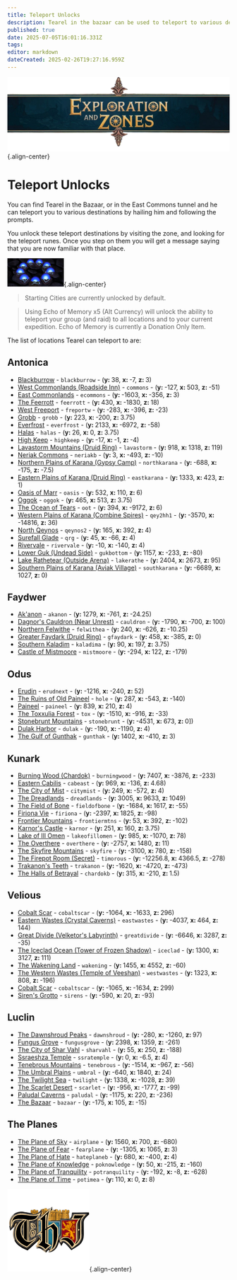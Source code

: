 ```yaml
---
title: Teleport Unlocks
description: Tearel in the bazaar can be used to teleport to various destinations for a fee. This page lists all locations unlockable.
published: true
date: 2025-07-05T16:01:16.331Z
tags: 
editor: markdown
dateCreated: 2025-02-26T19:27:16.959Z
---
```


![explorationzonesbanner.webp](/explorationzonesbanner.webp){.align-center}

# Teleport Unlocks

You can find Tearel in the Bazaar, or in the East Commons tunnel and he can teleport you to various destinations by hailing him and following the prompts. 

You unlock these teleport destinations by visiting the zone, and looking for the teleport runes. Once you step on them you will get a message saying that you are now familiar with that place. 

![teleportrune.png](/exploration-and-combat/teleportrune.png){.align-center}


> Starting Cities are currently unlocked by default.

> Using Echo of Memory x5 (Alt Currency) will unlock the ability to teleport your group (and raid) to all locations and to your current expedition. Echo of Memory is currently a Donation Only Item.

The list of locations Tearel can teleport to are:

<h2>Antonica</h2>
<ul>

<li><a href="https://eqdb.net/zone/detail/17">Blackburrow</a> - <code>blackburrow</code> - (<b>y: </b>38, <b>x: </b>-7, <b>z: </b>3) </li>

<li><a href="https://eqdb.net/zone/detail/21">West Commonlands (Roadside Inn)</a> - <code>commons</code> - (<b>y: </b>-127, <b>x: </b>503, <b>z: </b>-51) </li>

<li><a href="https://eqdb.net/zone/detail/22">East Commonlands</a> - <code>ecommons</code> - (<b>y: </b>-1603, <b>x: </b>-356, <b>z: </b>3) </li>

<li><a href="https://eqdb.net/zone/detail/47">The Feerrott</a> - <code>feerrott</code> - (<b>y: </b>430, <b>x: </b>-1830, <b>z: </b>18) </li>

<li><a href="https://eqdb.net/zone/detail/9">West Freeport</a> - <code>freportw</code> - (<b>y: </b>-283, <b>x: </b>-396, <b>z: </b>-23) </li>

<li><a href="https://eqdb.net/zone/detail/52">Grobb</a> - <code>grobb</code> - (<b>y: </b>223, <b>x: </b>-200, <b>z: </b>3.75) </li>

<li><a href="https://eqdb.net/zone/detail/30">Everfrost</a> - <code>everfrost</code> - (<b>y: </b>2133, <b>x: </b>-6972, <b>z: </b>-58) </li>

<li><a href="https://eqdb.net/zone/detail/29">Halas</a> - <code>halas</code> - (<b>y: </b>26, <b>x: </b>0, <b>z: </b>3.75) </li>

<li><a href="https://eqdb.net/zone/detail/6">High Keep</a> - <code>highkeep</code> - (<b>y: </b>-17, <b>x: </b>-1, <b>z: </b>-4) </li>

<li><a href="https://eqdb.net/zone/detail/27">Lavastorm Mountains (Druid Ring)</a> - <code>lavastorm</code> - (<b>y: </b>918, <b>x: </b>1318, <b>z: </b>119) </li>

<li><a href="https://eqdb.net/zone/detail/41">Neriak Commons</a> - <code>neriakb</code> - (<b>y: </b>3, <b>x: </b>-493, <b>z: </b>-10) </li>

<li><a href="https://eqdb.net/zone/detail/13">Northern Plains of Karana (Gypsy Camp)</a> - <code>northkarana</code> - (<b>y: </b>-688, <b>x: </b>-175, <b>z: </b>-7.5) </li>

<li><a href="https://eqdb.net/zone/detail/15">Eastern Plains of Karana (Druid Ring)</a> - <code>eastkarana</code> - (<b>y: </b>1333, <b>x: </b>423, <b>z: </b>1) </li>

<li><a href="https://eqdb.net/zone/detail/37">Oasis of Marr</a> - <code>oasis</code> - (<b>y: </b>532, <b>x: </b>110, <b>z: </b>6) </li>

<li><a href="https://eqdb.net/zone/detail/49">Oggok</a> - <code>oggok</code> - (<b>y: </b>465, <b>x: </b>513, <b>z: </b>3.75) </li>

<li><a href="https://eqdb.net/zone/detail/69">The Ocean of Tears</a> - <code>oot</code> - (<b>y: </b>394, <b>x: </b>-9172, <b>z: </b>6) </li>

<li><a href="https://eqdb.net/zone/detail/12">Western Plains of Karana (Combine Spires)</a> - <code>qey2hh1</code> - (<b>y: </b>-3570, <b>x: </b>-14816, <b>z: </b>36) </li>

<li><a href="https://eqdb.net/zone/detail/2">North Qeynos</a> - <code>qeynos2</code> - (<b>y: </b>165, <b>x: </b>392, <b>z: </b>4) </li>

<li><a href="https://eqdb.net/zone/detail/3">Surefall Glade</a> - <code>qrg</code> - (<b>y: </b>45, <b>x: </b>-66, <b>z: </b>4) </li>

<li><a href="https://eqdb.net/zone/detail/19">Rivervale</a> - <code>rivervale</code> - (<b>y: </b>-10, <b>x: </b>-140, <b>z: </b>4) </li>

<li><a href="https://eqdb.net/zone/detail/66">Lower Guk (Undead Side)</a> - <code>gukbottom</code> - (<b>y: </b>1157, <b>x: </b>-233, <b>z: </b>-80) </li>

<li><a href="https://eqdb.net/zone/detail/51">Lake Rathetear (Outside Arena)</a> - <code>lakerathe</code> - (<b>y: </b>2404, <b>x: </b>2673, <b>z: </b>95) </li>

<li><a href="https://eqdb.net/zone/detail/14">Southern Plains of Karana (Aviak Village)</a> - <code>southkarana</code> - (<b>y: </b>-6689, <b>x: </b>1027, <b>z: </b>0) </li>

</ul>

<h2>Faydwer</h2>
<ul>

<li><a href="https://eqdb.net/zone/detail/55">Ak&#39;anon</a> - <code>akanon</code> - (<b>y: </b>1279, <b>x: </b>-761, <b>z: </b>-24.25) </li>

<li><a href="https://eqdb.net/zone/detail/70">Dagnor&#39;s Cauldron (Near Unrest)</a> - <code>cauldron</code> - (<b>y: </b>-1790, <b>x: </b>-700, <b>z: </b>100) </li>

<li><a href="https://eqdb.net/zone/detail/61">Northern Felwithe</a> - <code>felwithea</code> - (<b>y: </b>240, <b>x: </b>-626, <b>z: </b>-10.25) </li>

<li><a href="https://eqdb.net/zone/detail/54">Greater Faydark (Druid Ring)</a> - <code>gfaydark</code> - (<b>y: </b>458, <b>x: </b>-385, <b>z: </b>0) </li>

<li><a href="https://eqdb.net/zone/detail/60">Southern Kaladim</a> - <code>kaladima</code> - (<b>y: </b>90, <b>x: </b>197, <b>z: </b>3.75) </li>

<li><a href="https://eqdb.net/zone/detail/59">Castle of Mistmoore</a> - <code>mistmoore</code> - (<b>y: </b>-294, <b>x: </b>122, <b>z: </b>-179) </li>

</ul>

<h2>Odus</h2>
<ul>

<li><a href="https://eqdb.net/zone/detail/24">Erudin</a> - <code>erudnext</code> - (<b>y: </b>-1216, <b>x: </b>-240, <b>z: </b>52) </li>

<li><a href="https://eqdb.net/zone/detail/39">The Ruins of Old Paineel</a> - <code>hole</code> - (<b>y: </b>287, <b>x: </b>-543, <b>z: </b>-140) </li>

<li><a href="https://eqdb.net/zone/detail/75">Paineel</a> - <code>paineel</code> - (<b>y: </b>839, <b>x: </b>210, <b>z: </b>4) </li>

<li><a href="https://eqdb.net/zone/detail/38">The Toxxulia Forest</a> - <code>tox</code> - (<b>y: </b>-1510, <b>x: </b>-916, <b>z: </b>-33) </li>

<li><a href="https://eqdb.net/zone/detail/100">Stonebrunt Mountains</a> - <code>stonebrunt</code> - (<b>y: </b>-4531, <b>x: </b>673, <b>z: </b> 0]) </li>

<li><a href="https://eqdb.net/zone/detail/225">Dulak Harbor</a> - <code>dulak</code> - (<b>y: </b>-190, <b>x: </b>-1190, <b>z: </b>4) </li>

<li><a href="https://eqdb.net/zone/detail/224">The Gulf of Gunthak</a> - <code>gunthak</code> - (<b>y: </b>1402, <b>x: </b>-410, <b>z: </b>3) </li>

</ul>

<h2>Kunark</h2>
<ul>

<li><a href="https://eqdb.net/zone/detail/87">Burning Wood (Chardok)</a> - <code>burningwood</code> - (<b>y: </b>7407, <b>x: </b>-3876, <b>z: </b>-233) </li>

<li><a href="https://eqdb.net/zone/detail/106">Eastern Cabilis</a> - <code>cabeast</code> - (<b>y: </b>969, <b>x: </b>-136, <b>z: </b>4.68) </li>

<li><a href="https://eqdb.net/zone/detail/90">The City of Mist</a> - <code>citymist</code> - (<b>y: </b>249, <b>x: </b>-572, <b>z: </b>4) </li>

<li><a href="https://eqdb.net/zone/detail/86">The Dreadlands</a> - <code>dreadlands</code> - (<b>y: </b>3005, <b>x: </b>9633, <b>z: </b>1049) </li>

<li><a href="https://eqdb.net/zone/detail/78">The Field of Bone</a> - <code>fieldofbone</code> - (<b>y: </b>-1684, <b>x: </b>1617, <b>z: </b>-55) </li>

<li><a href="https://eqdb.net/zone/detail/84">Firiona Vie</a> - <code>firiona</code> - (<b>y: </b>-2397, <b>x: </b>1825, <b>z: </b>-98) </li>

<li><a href="https://eqdb.net/zone/detail/92">Frontier Mountains</a> - <code>frontiermtns</code> - (<b>y: </b>53, <b>x: </b>392, <b>z: </b>-102) </li>

<li><a href="https://eqdb.net/zone/detail/102">Karnor&#39;s Castle</a> - <code>karnor</code> - (<b>y: </b>251, <b>x: </b>160, <b>z: </b>3.75) </li>

<li><a href="https://eqdb.net/zone/detail/85">Lake of Ill Omen</a> - <code>lakeofillomen</code> - (<b>y: </b>985, <b>x: </b>-1070, <b>z: </b>78) </li>

<li><a href="https://eqdb.net/zone/detail/93">The Overthere</a> - <code>overthere</code> - (<b>y: </b>-2757, <b>x: </b>1480, <b>z: </b>11) </li>

<li><a href="https://eqdb.net/zone/detail/91">The Skyfire Mountains</a> - <code>skyfire</code> - (<b>y: </b>-3100, <b>x: </b>780, <b>z: </b>-158) </li>

<li><a href="https://eqdb.net/zone/detail/96">The Firepot Room (Secret)</a> - <code>timorous</code> - (<b>y: </b>-12256.8, <b>x: </b>4366.5, <b>z: </b>-278) </li>

<li><a href="https://eqdb.net/zone/detail/95">Trakanon&#39;s Teeth</a> - <code>trakanon</code> - (<b>y: </b>-1620, <b>x: </b>-4720, <b>z: </b>-473) </li>

<li><a href="https://eqdb.net/zone/detail/277">The Halls of Betrayal</a> - <code>chardokb</code> - (<b>y: </b>315, <b>x: </b>-210, <b>z: </b>1.5) </li>

</ul>

<h2>Velious</h2>
<ul>

<li><a href="https://eqdb.net/zone/detail/117">Cobalt Scar</a> - <code>cobaltscar</code> - (<b>y: </b>-1064, <b>x: </b>-1633, <b>z: </b>296) </li>

<li><a href="https://eqdb.net/zone/detail/116">Eastern Wastes (Crystal Caverns)</a> - <code>eastwastes</code> - (<b>y: </b>-4037, <b>x: </b>464, <b>z: </b>144) </li>

<li><a href="https://eqdb.net/zone/detail/118">Great Divide (Velketor&#39;s Labyrinth)</a> - <code>greatdivide</code> - (<b>y: </b>-6646, <b>x: </b>3287, <b>z: </b>-35) </li>

<li><a href="https://eqdb.net/zone/detail/110">The Iceclad Ocean (Tower of Frozen Shadow)</a> - <code>iceclad</code> - (<b>y: </b>1300, <b>x: </b>3127, <b>z: </b>111) </li>

<li><a href="https://eqdb.net/zone/detail/119">The Wakening Land</a> - <code>wakening</code> - (<b>y: </b>1455, <b>x: </b>4552, <b>z: </b>-60) </li>

<li><a href="https://eqdb.net/zone/detail/120">The Western Wastes (Temple of Veeshan)</a> - <code>westwastes</code> - (<b>y: </b>1323, <b>x: </b>808, <b>z: </b>-196) </li>

<li><a href="https://eqdb.net/zone/detail/117">Cobalt Scar</a> - <code>cobaltscar</code> - (<b>y: </b>-1065, <b>x: </b>-1634, <b>z: </b>299) </li>

<li><a href="https://eqdb.net/zone/detail/125">Siren&#39;s Grotto</a> - <code>sirens</code> - (<b>y: </b>-590, <b>x: </b>20, <b>z: </b>-93) </li>

</ul>

<h2>Luclin</h2>
<ul>

<li><a href="https://eqdb.net/zone/detail/174">The Dawnshroud Peaks</a> - <code>dawnshroud</code> - (<b>y: </b>-280, <b>x: </b>-1260, <b>z: </b>97) </li>

<li><a href="https://eqdb.net/zone/detail/157">Fungus Grove</a> - <code>fungusgrove</code> - (<b>y: </b>2398, <b>x: </b>1359, <b>z: </b>-261) </li>

<li><a href="https://eqdb.net/zone/detail/155">The City of Shar Vahl</a> - <code>sharvahl</code> - (<b>y: </b>55, <b>x: </b>250, <b>z: </b>-188) </li>

<li><a href="https://eqdb.net/zone/detail/162">Ssraeshza Temple</a> - <code>ssratemple</code> - (<b>y: </b>0, <b>x: </b>-6.5, <b>z: </b>4) </li>

<li><a href="https://eqdb.net/zone/detail/172">Tenebrous Mountains</a> - <code>tenebrous</code> - (<b>y: </b>-1514, <b>x: </b>-967, <b>z: </b>-56) </li>

<li><a href="https://eqdb.net/zone/detail/176">The Umbral Plains</a> - <code>umbral</code> - (<b>y: </b>-640, <b>x: </b>1840, <b>z: </b>24) </li>

<li><a href="https://eqdb.net/zone/detail/170">The Twilight Sea</a> - <code>twilight</code> - (<b>y: </b>1338, <b>x: </b>-1028, <b>z: </b>39) </li>

<li><a href="https://eqdb.net/zone/detail/175">The Scarlet Desert</a> - <code>scarlet</code> - (<b>y: </b>-956, <b>x: </b>-1777, <b>z: </b>-99) </li>

<li><a href="https://eqdb.net/zone/detail/156">Paludal Caverns</a> - <code>paludal</code> - (<b>y: </b>-1175, <b>x: </b>220, <b>z: </b>-236) </li>

<li><a href="https://eqdb.net/zone/detail/151">The Bazaar</a> - <code>bazaar</code> - (<b>y: </b>-175, <b>x: </b>105, <b>z: </b>-15) </li>

</ul>

<h2>The Planes</h2>
<ul>

<li><a href="https://eqdb.net/zone/detail/71">The Plane of Sky</a> - <code>airplane</code> - (<b>y: </b>1560, <b>x: </b>700, <b>z: </b>-680) </li>

<li><a href="https://eqdb.net/zone/detail/72">The Plane of Fear</a> - <code>fearplane</code> - (<b>y: </b>-1305, <b>x: </b>1065, <b>z: </b>3) </li>

<li><a href="https://eqdb.net/zone/detail/186">The Plane of Hate</a> - <code>hateplaneb</code> - (<b>y: </b>680, <b>x: </b>-400, <b>z: </b>4) </li>

<li><a href="https://eqdb.net/zone/detail/202">The Plane of Knowledge</a> - <code>poknowledge</code> - (<b>y: </b>50, <b>x: </b>-215, <b>z: </b>-160) </li>

<li><a href="https://eqdb.net/zone/detail/203">The Plane of Tranquility</a> - <code>potranquility</code> - (<b>y: </b>-192, <b>x: </b>-8, <b>z: </b>-628) </li>

<li><a href="https://eqdb.net/zone/detail/219">The Plane of Time</a> - <code>potimea</code> - (<b>y: </b>110, <b>x: </b>0, <b>z: </b>8) </li>

</ul>


![pagebreak5.webp](/pagebreak5.webp){.align-center}